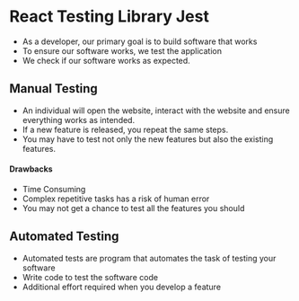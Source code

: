 # React Testing Library Jest

- As a developer, our primary goal is to build software that works
- To ensure our software works, we test the application
- We check if our software works as expected.

## Manual Testing

- An individual will open the website, interact with the website and ensure everything works as intended.
- If a new feature is released, you repeat the same steps.
- You may have to test not only the new features but also the existing features.

#### Drawbacks

- Time Consuming
- Complex repetitive tasks has a risk of human error
- You may not get a chance to test all the features you should

## Automated Testing

- Automated tests are program that automates the task of testing your software
- Write code to test the software code
- Additional effort required when you develop a feature
